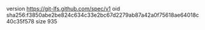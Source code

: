 version https://git-lfs.github.com/spec/v1
oid sha256:f3850abe2be824c634c33e2bc67d2279ab87a42a0f75618ae64018c40c35f578
size 935
